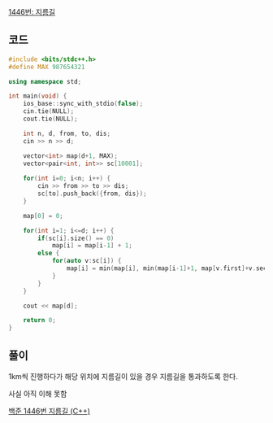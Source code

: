 [1446번: 지름길](https://www.acmicpc.net/problem/1446)

## 코드

```cpp
#include <bits/stdc++.h>
#define MAX 987654321

using namespace std;

int main(void) {
    ios_base::sync_with_stdio(false);
    cin.tie(NULL);
    cout.tie(NULL);

    int n, d, from, to, dis;
    cin >> n >> d;

    vector<int> map(d+1, MAX);
    vector<pair<int, int>> sc[10001];
    
    for(int i=0; i<n; i++) {
        cin >> from >> to >> dis;
        sc[to].push_back({from, dis});
    }

    map[0] = 0;

    for(int i=1; i<=d; i++) {
        if(sc[i].size() == 0)
            map[i] = map[i-1] + 1;
        else {
            for(auto v:sc[i]) {
                map[i] = min(map[i], min(map[i-1]+1, map[v.first]+v.second));
            }
        }
    }

    cout << map[d];

    return 0;
}
```

## 풀이

1km씩 진행하다가 해당 위치에 지름길이 있을 경우 지름길을 통과하도록 한다.

사실 아직 이해 못함

[백준 1446번 지름길 (C++)](https://astrid-dm.tistory.com/439)
